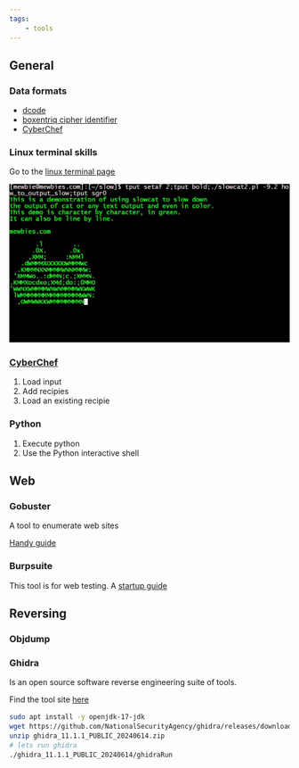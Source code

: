 ```yaml
---
tags:
    - tools
---
```


## General

### Data formats

- [dcode](https://www.dcode.fr/en)
- [boxentriq cipher identifier ](https://www.boxentriq.com/code-breaking/cipher-identifier)
- [CyberChef](https://gchq.github.io/CyberChef/)

### Linux terminal skills

Go to the [linux terminal page](./linux_shell.md)

![cat](../assets/img/slow_cat.jpg)


### [CyberChef](https://gchq.github.io/CyberChef/)

1. Load input
1. Add recipies
1. Load an existing recipie

### Python

1. Execute python
1. Use the Python interactive shell

## Web

### Gobuster

A tool to enumerate web sites

[Handy guide](https://sohvaxus.github.io/content/gobuster.html)

### Burpsuite

This tool is for web testing. A [startup guide](https://portswigger.net/burp/documentation/desktop/getting-started)

## Reversing

### Objdump

### Ghidra

Is an open source software reverse engineering suite of tools.

Find the tool site [here](https://ghidra-sre.org/)

```sh
sudo apt install -y openjdk-17-jdk
wget https://github.com/NationalSecurityAgency/ghidra/releases/download/Ghidra_11.1.1_build/ghidra_11.1.1_PUBLIC_20240614.zip
unzip ghidra_11.1.1_PUBLIC_20240614.zip 
# lets run ghidra
./ghidra_11.1.1_PUBLIC_20240614/ghidraRun
```

